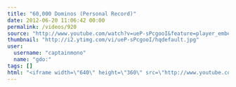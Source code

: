 ```yaml
---
title: "60,000 Dominos (Personal Record)"
date: 2012-06-20 11:06:42 00:00
permalink: /videos/920
source: "http://www.youtube.com/watch?v=ueP-sPcgooI&feature=player_embedded"
thumbnail: "http://i2.ytimg.com/vi/ueP-sPcgooI/hqdefault.jpg"
user:
  username: "captainmono"
  name: "gdo:"
tags: []
html: "<iframe width=\"640\" height=\"360\" src=\"http://www.youtube.com/embed/ueP-sPcgooI?wmode=transparent&fs=1&feature=oembed\" frameborder=\"0\" allowfullscreen></iframe>"
---
```



